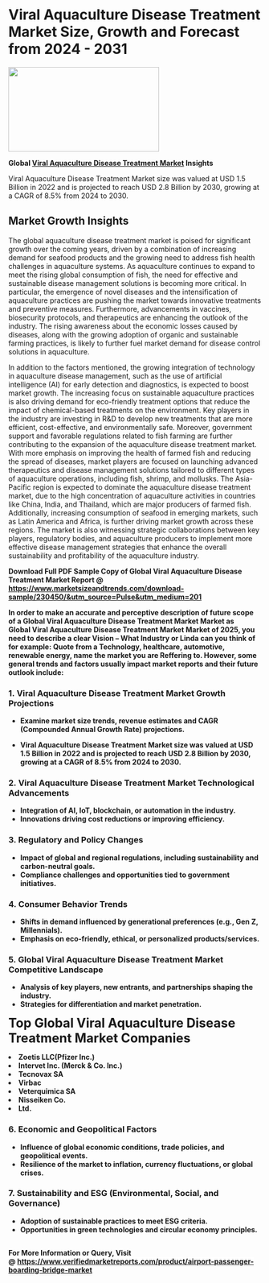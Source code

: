 <H1>Viral Aquaculture Disease Treatment Market Size, Growth and Forecast from 2024 - 2031</H1><img class="aligncenter size-medium wp-image-584254" src="https://thirdeyenews.in/wp-content/uploads/2024/09/Global-Market-Research-300x168.jpeg" alt="" width="300" height="168" /><p><strong>Global&nbsp;<a href="https://www.marketsizeandtrends.com/download-sample/230450/&amp;utm_source=Pulse&amp;utm_medium=201">Viral Aquaculture Disease Treatment Market</a> Insights</strong></p><p>Viral Aquaculture Disease Treatment Market size was valued at USD 1.5 Billion in 2022 and is projected to reach USD 2.8 Billion by 2030, growing at a CAGR of 8.5% from 2024 to 2030.</p><p><h2>Market Growth Insights</h2> <p>The global aquaculture disease treatment market is poised for significant growth over the coming years, driven by a combination of increasing demand for seafood products and the growing need to address fish health challenges in aquaculture systems. As aquaculture continues to expand to meet the rising global consumption of fish, the need for effective and sustainable disease management solutions is becoming more critical. In particular, the emergence of novel diseases and the intensification of aquaculture practices are pushing the market towards innovative treatments and preventive measures. Furthermore, advancements in vaccines, biosecurity protocols, and therapeutics are enhancing the outlook of the industry. The rising awareness about the economic losses caused by diseases, along with the growing adoption of organic and sustainable farming practices, is likely to further fuel market demand for disease control solutions in aquaculture.</p> <p><strong></strong></p> <p>In addition to the factors mentioned, the growing integration of technology in aquaculture disease management, such as the use of artificial intelligence (AI) for early detection and diagnostics, is expected to boost market growth. The increasing focus on sustainable aquaculture practices is also driving demand for eco-friendly treatment options that reduce the impact of chemical-based treatments on the environment. Key players in the industry are investing in R&D to develop new treatments that are more efficient, cost-effective, and environmentally safe. Moreover, government support and favorable regulations related to fish farming are further contributing to the expansion of the aquaculture disease treatment market. With more emphasis on improving the health of farmed fish and reducing the spread of diseases, market players are focused on launching advanced therapeutics and disease management solutions tailored to different types of aquaculture operations, including fish, shrimp, and mollusks. The Asia-Pacific region is expected to dominate the aquaculture disease treatment market, due to the high concentration of aquaculture activities in countries like China, India, and Thailand, which are major producers of farmed fish. Additionally, increasing consumption of seafood in emerging markets, such as Latin America and Africa, is further driving market growth across these regions. The market is also witnessing strategic collaborations between key players, regulatory bodies, and aquaculture producers to implement more effective disease management strategies that enhance the overall sustainability and profitability of the aquaculture industry. <p><strong></p><p><span class=""><strong>Download Full PDF Sample Copy of Global Viral Aquaculture Disease Treatment Market Report</strong> @ <a href="https://www.marketsizeandtrends.com/download-sample/230450/&amp;utm_source=Pulse&amp;utm_medium=201" target="_blank">https://www.marketsizeandtrends.com/download-sample/230450/&amp;utm_source=Pulse&amp;utm_medium=201</a></span></p><p>In order to make an accurate and perceptive description of future scope of a Global&nbsp;Viral Aquaculture Disease Treatment Market Market as Global&nbsp;Viral Aquaculture Disease Treatment Market Market of 2025, you need to describe a clear Vision &ndash; What Industry or Linda can you think of for example: Quote from a Technology, healthcare, automotive, renewable energy, name the market you are Reffering to. However, some general trends and factors usually impact market reports and their future outlook include:</p><h3>1.&nbsp;<strong>Viral Aquaculture Disease Treatment Market Growth Projections</strong></h3><ul><li>Examine market size trends, revenue estimates and CAGR (Compounded Annual Growth Rate) projections.</li><li><p>Viral Aquaculture Disease Treatment Market size was valued at USD 1.5 Billion in 2022 and is projected to reach USD 2.8 Billion by 2030, growing at a CAGR of 8.5% from 2024 to 2030.</p></li></ul><h3>2.&nbsp;<strong>Viral Aquaculture Disease Treatment Market Technological Advancements</strong></h3><ul><li>Integration of AI, IoT, blockchain, or automation in the industry.</li><li>Innovations driving cost reductions or improving efficiency.</li></ul><h3>3.&nbsp;<strong>Regulatory and Policy Changes</strong></h3><ul><li>Impact of global and regional regulations, including sustainability and carbon-neutral goals.</li><li>Compliance challenges and opportunities tied to government initiatives.</li></ul><h3>4.&nbsp;<strong>Consumer Behavior Trends</strong></h3><ul><li>Shifts in demand influenced by generational preferences (e.g., Gen Z, Millennials).</li><li>Emphasis on eco-friendly, ethical, or personalized products/services.</li></ul><h3>5.&nbsp;<strong>Global Viral Aquaculture Disease Treatment Market Competitive Landscape</strong></h3><ul><li>Analysis of key players, new entrants, and partnerships shaping the industry.</li><li>Strategies for differentiation and market penetration.</li></ul><p data-pm-slice="1 1 []"><span style="color: inherit; font-family: inherit; font-size: 25px;">Top Global Viral Aquaculture Disease Treatment Market Companies</span></p><div class="" data-test-id=""><p><li>Zoetis LLC(Pfizer Inc.)</li><li> Intervet Inc. (Merck & Co. Inc.)</li><li> Tecnovax SA</li><li> Virbac</li><li> Veterquimica SA</li><li> Nisseiken Co.</li><li> Ltd.</li></p></div><h3>6.&nbsp;<strong>Economic and Geopolitical Factors</strong></h3><ul><li>Influence of global economic conditions, trade policies, and geopolitical events.</li><li>Resilience of the market to inflation, currency fluctuations, or global crises.</li></ul><h3>7.&nbsp;<strong>Sustainability and ESG (Environmental, Social, and Governance)</strong></h3><ul><li>Adoption of sustainable practices to meet ESG criteria.</li><li>Opportunities in green technologies and circular economy principles.</li></ul><h2><strong style="font-size: 14px;">For More Information or Query, Visit @&nbsp;</strong><a style="background-color: #ffffff; font-size: 14px;" href="https://www.marketsizeandtrends.com/report/viral-aquaculture-disease-treatment-market/" target="_blank">https://www.verifiedmarketreports.com/product/airport-passenger-boarding-bridge-market</a></h2>
